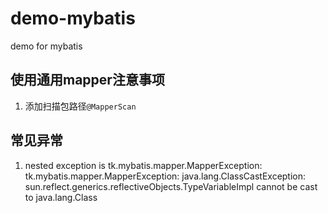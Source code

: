 # demo-mybatis
demo for mybatis
##  使用通用mapper注意事项
1.  添加扫描包路径`@MapperScan`


##  常见异常
1.  nested exception is tk.mybatis.mapper.MapperException: tk.mybatis.mapper.MapperException: java.lang.ClassCastException: sun.reflect.generics.reflectiveObjects.TypeVariableImpl cannot be cast to java.lang.Class